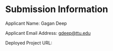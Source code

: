 # Submission Information

Applicant Name: Gagan Deep

Applicant Email Address: gdeep@ttu.edu

Deployed Project URL: 
